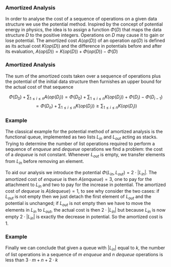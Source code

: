 ### Amortized Analysis

In order to analyse the cost of a sequence of operations on a given data structure we use
the potential method. Inspired by the concept of potential energy in physics, the idea is
to assign a function $\Phi(D)$ that maps the data structure $D$ to the positive integers.
Operations on $D$ may cause it to gain or lose potential. The amortized cost
$A(op(D))$ of an operation $op(D)$ is defined as its actual cost $K(op(D))$ and the
difference in potentials before and after its evaluation, $A(op(D)) = K(op(D)) + \Phi(op(D)) - \Phi(D)$

### Amortized Analysis

The sum of the amortized costs taken over a sequence of operations plus the potential
of the initial data structure then furnishes an upper bound for the actual cost
of that sequence

$$ \Phi(D_0) + \sum_{1 \leq i \leq n}{A(op(D_i))} = \Phi(D_0) + \sum_{1 \leq i \leq n}{K(op(D_i)) + \Phi(D_i) - \Phi(D_{i-1})} $$
$$ = \Phi(D_n) + \sum_{1 \leq i \leq n}{K(op(D_i))} \geq \sum_{1 \leq i \leq n}{K(op(D_i))} $$


### Example

The classical example for the potential method of amortized analysis is the functional queue,
implemented as two lists $L_{in}$ and $L_{out}$ acting as stacks.
Trying to determine the number of list operations required to perform a sequence of
*enqueue* and *dequeue* operations we find a problem: the cost of a *dequeue* is not constant.
Whenever $L_{out}$ is empty, we transfer elements from $L_{in}$ before removing an element.

To aid our analysis we introduce the potential $\Phi(L_{in}, L_{out}) = 2\cdot|L_{in}|$.
The amortized cost of *enqueue* is then $A(enqueue) = 3$, one to pay for the attachment
to $L_{in}$ and two to pay for the increase in potential.
The amortized cost of *dequeue* is $A(dequeue) = 1$, to see why consider the two cases:
if $L_{out}$ is not empty then we just detach the first element of $L_{out}$ and the
potential is unchanged; if $L_{out}$ is not empty then we have to move the elements in $L_{in}$ to
$L_{out}$, the actual cost is then $2 \cdot |L_{in}|$ but because $L_{in}$ is now empty
$2 \cdot |L_{in}|$ is exactly the decrease in potential.
So the amortized cost is $1$.

### Example

Finally we can conclude that given a queue with $|L_{in}|$ equal to $k$,
the number of list operations in a sequence of $m$  $enqueue$ and $n$  $dequeue$
operations is less than $3 \cdot m + n + 2\cdot k$
